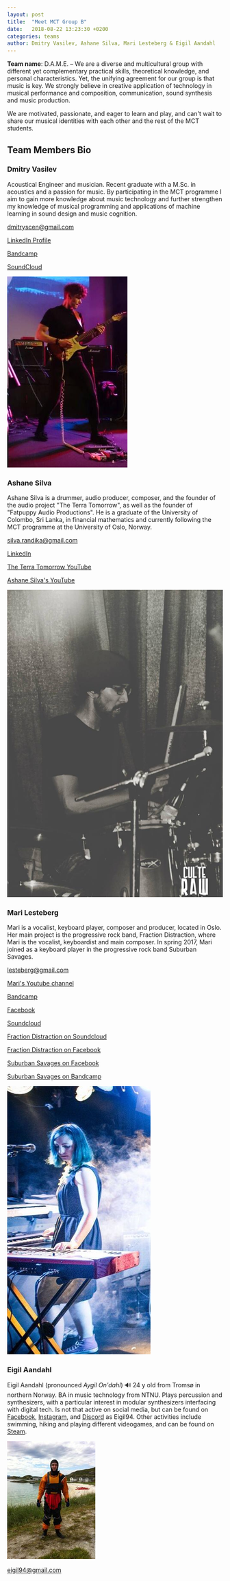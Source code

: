 ```yaml
---
layout: post
title:  "Meet MCT Group B"
date:   2018-08-22 13:23:30 +0200
categories: teams
author: Dmitry Vasilev, Ashane Silva, Mari Lesteberg & Eigil Aandahl
---
```


**Team name**: D.A.M.E. – We are a diverse and multicultural group with different yet complementary practical skills, theoretical knowledge, and personal characteristics. Yet, the unifying agreement for our group is that music is key. We strongly believe in creative application of technology in musical performance and composition, communication, sound synthesis and music production.

We are motivated, passionate, and eager to learn and play, and can't wait to share our musical identities with each other and the rest of the MCT students.

## Team Members Bio

### Dmitry Vasilev

Acoustical Engineer and musician. Recent graduate with a M.Sc. in acoustics and a passion for music. By participating in the MCT programme I aim to gain more knowledge about music technology and further strengthen my knowledge of musical programming and applications of machine learning in sound design and music cognition.

<dmitryscen@gmail.com>

[LinkedIn Profile](https://www.linkedin.com/in/dmvas/)

[Bandcamp](https://machinesque.bandcamp.com/)

[SoundCloud](https://soundcloud.com/machinesque/)

![Photo of Dmitry Vasilev](/assets/img/DmitryVasilev.jpeg "Dmitry Vasilev")


### Ashane Silva

Ashane Silva is a drummer, audio producer, composer, and the founder of the audio project "The Terra Tomorrow", as well as the founder of "Fatpuppy Audio Productions". He is a graduate of the University of Colombo, Sri Lanka, in financial mathematics and currently following the MCT programme at the University of Oslo, Norway.

<silva.randika@gmail.com>

[LinkedIn](https://www.linkedin.com/in/ashane-silva-6293098/)

[The Terra Tomorrow YouTube](https://www.youtube.com/channel/UCVXikii-kPspIPeG-MqVVgQ)

[Ashane Silva's YouTube](https://www.youtube.com/user/Ashanous)

![Photo of Ashane Silva](/assets/img/AshaneSilva.jpeg "Ashane Silva")

### Mari Lesteberg

Mari is a vocalist, keyboard player, composer and producer, located in Oslo. Her main project is the progressive rock band, Fraction Distraction, where Mari is the vocalist, keyboardist and main composer. In spring 2017, Mari joined as a keyboard player in the progressive rock band Suburban Savages.

<lesteberg@gmail.com>

[Mari's Youtube channel](https://www.youtube.com/user/maisplante)

[Bandcamp](https://marilesteberg.bandcamp.com/)

[Facebook](https://www.facebook.com/FractionMari/)

[Soundcloud](https://soundcloud.com/mari-lesteberg)

[Fraction Distraction on Soundcloud](https://soundcloud.com/fractiondistraction)

[Fraction Distraction on Facebook](https://www.facebook.com/fractiondistraction)

[Suburban Savages on Facebook](https://www.facebook.com/SuburbanSavages)

[Suburban Savages on Bandcamp](https://suburbansavages.bandcamp.com/)

![Photo of Mari Lesteberg](/assets/img/MariBilde.jpg "Mari Lesteberg")


### Eigil Aandahl

Eigil Aandahl \(pronounced _Aygil On'dahl_\) :loud_sound:
24 y old from Tromsø in northern Norway. BA in music technology from NTNU. Plays percussion and synthesizers, with a particular interest in modular synthesizers interfacing with digital tech. Is not that active on social media, but can be found on [Facebook](https://www.facebook.com/eigil.aandahl), [Instagram](https://www.instagram.com/eigil94/), and [Discord](https://discordapp.com/) as Eigil94.
Other activities include swimming, hiking and playing different videogames, and can be found on [Steam](https://steamcommunity.com/id/eigil94).

![Photo of Eigil](/assets/img/EigilAandahl.jpg)

<eigil94@gmail.com>
